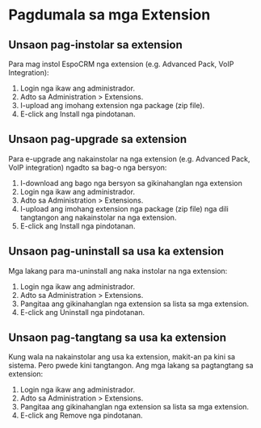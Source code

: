 # Pagdumala sa mga Extension

## Unsaon pag-instolar sa extension

Para mag instol EspoCRM nga extension (e.g. Advanced Pack, VoIP Integration):

1. Login nga ikaw ang administrador.
2. Adto sa Administration > Extensions.
3. I-upload ang imohang extension nga package (zip file).
4. E-click ang Install nga pindotanan.


## Unsaon pag-upgrade sa extension

Para e-upgrade ang nakainstolar na nga extension (e.g. Advanced Pack, VoIP integration) ngadto sa bag-o nga bersyon:

1. I-download ang bago nga bersyon sa gikinahanglan nga extension
2. Login nga ikaw ang administrador.
3. Adto sa Administration > Extensions.
4. I-upload ang imohang extension nga package (zip file) nga dili tangtangon ang nakainstolar na nga extension.
5. E-click ang Install nga pindotanan.


## Unsaon pag-uninstall sa usa ka extension

Mga lakang para ma-uninstall ang naka instolar na nga extension:

1. Login nga ikaw ang administrador.
2. Adto sa Administration > Extensions.
3. Pangitaa ang gikinahanglan nga extension sa lista sa mga extension.
4. E-click ang Uninstall nga pindotanan.


## Unsaon pag-tangtang sa usa ka extension

Kung wala na nakainstolar ang usa ka extension, makit-an pa kini sa sistema. Pero pwede kini tangtangon. Ang mga lakang sa pagtangtang sa extension:

1. Login nga ikaw ang administrador.
2. Adto sa Administration > Extensions.
3. Pangitaa ang gikinahanglan nga extension sa lista sa mga extension.
4. E-click ang Remove nga pindotanan.
